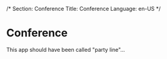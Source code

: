 /*
Section: Conference
Title: Conference
Language: en-US
*/

# Conference
This app should have been called "party line"...

